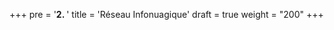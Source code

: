+++
pre = '<b>2. </b>'
title = 'Réseau Infonuagique'
draft = true
weight = "200"
+++
<!-- 
### VPC
+ **Définition simplifiée :** Un VPC (Virtual Private Cloud) est une sous-section privée d'AWS que vous contrôlez et dans laquelle vous pouvez placer des ressources AWS (telles que des instances EC2 et des bases de données). Vous avez un **contrôle total** sur l'accès aux ressources AWS que vous déployez dans votre VPC.
+ **Définition d'AWS :** "Amazon Virtual Private Cloud vous permet de provisionner une section **logiquement isolée** du cloud AWS où vous pouvez lancer des ressources dans un **réseau virtuel** que **vous** définissez. **Vous avez un contrôle total sur votre environnement réseau virtuel**, y compris la sélection de votre propre plage d'adresses IP, la création de **sous-réseaux** et la configuration de **tables de routage** et de **passerelles réseau**."

![VPC-analogie](/420-414/images/2-reseau/2-01.png)

{{% notice style="info" title="Note"%}}
+ Lorsque vous créez un compte AWS, un VPC "par défaut" est créé pour vous.
+  Chaque VPC a une plage d'adresse définie. Chaque sous-réseau ou instance déployée dans le VPC aura une adresse IP incluse dans cette plage.
{{% /notice %}}

<!-- 
(toutes les maisons situées dans la même rue d'un quartier constitueraient un sous-réseau. les maisons représentent les ordinateurs) 


#### Laboratoire



### Passerelle Internet (*Internet Gateway* ou *IGW*)

![IGW](/420-414/images/2-reseau/2-05.png)


+ **Définition simplifiée :** Une combinaison de matériel et de logiciel qui fournit à votre réseau privé une **route** vers le monde extérieur (c'est-à-dire l'Internet) du VPC.
+ **Définition d'AWS :** "Une passerelle Internet est un composant VPC **redondant** et **hautement disponible**, mis à l'echelle horizontalement, qui permet la **communication entre les instances de votre VPC et Internet**. Elle n'impose donc aucun risque de disponibilité ni aucune contrainte de bande passante à votre trafic réseau.

{{% notice style="info" title="Note"%}}
+ Votre VPC **par défaut** a déjà une passerelle internet **attachée**.
+ **On ne peut attacher qu'un IGW par VPC**.
{{% /notice %}}

![IGW](/420-414/images/2-reseau/2-06.png)


### Table de routage (*Routing Table*)
![Table de routage](/420-414/images/2-reseau/2-07.png)

+ **Définition d'AWS :** "Une table de routage contient un **ensemble de règles**, appelées **routes**, qui sont utilisées pour **déterminer où le trafic du réseau est dirigé**."

{{% notice style="info" title="Note"%}}
+ Pensez une table de routage comme un **GPS** : Elle redirige la "data" vers la destination. 
+ Votre VPC **par défaut** a déjà une table de routage **principale**.
{{% /notice %}}

![Table de routage exemple](/420-414/images/2-reseau/2-08.png)

#### Sous-réseaux
+ **Définition simplifiée :** un *subnet* (abréviation de *subnetwork*) est une sous-section d'un réseau.
+ **Définition AWS :** Lorsque vous créez un VPC, il s'étend sur toutes les zones de disponibilité d'une région. Après avoir créé un VPC, **vous pouvez ajouter un ou plusieurs sous-réseaux dans chaque zone de disponibilité** disponible dans cette région. Chaque sous-réseau doit résider entièrement dans une zone de disponibilité et ne peut pas s'étendre à d'autres zones".

+ Nos services sont déployés (VMs, Bases de données etc...) **à l'intérieur de *subnets*** :

![Services dans un sous-réseau](/420-414/images/2-reseau/2-03.png)


{{% notice style="info" title="Note"%}}
+ Votre VPC **par défaut** a déjà un *subnet* par zone de disponibilité crées par défaut.
{{% /notice %}}

![Communication](/420-414/images/2-reseau/2-11.png)


#### Privé (*Private Subnet*) vs publique (*Public Subnet*)
![Subnet privé vs publique](/420-414/images/2-reseau/2-12.png)

### Sécurité réseau

+ **Liste de contrôle d'accès (*Network ACLs* ou *NACL*) :** Un pare-feu/une couche de sécurité qui contrôle le trafic entrant (*inbound*) et sortant (*outbound*) pour un ou plusieurs *subnet* (**au niveau du *subnet***).

+ **Groupe de sécurité (*Security Group* ou *SG*) :** Un pare-feu/une couche de sécurité **au niveau d'une/d'un serveur**

+ **Exemple :** Si un *NACL* et un *SG* sont configurés pour autoriser le trafic web (HTTP), les requêtes HTTP seront autorisées dans le *subnet* et ensuite dans l'instance EC2. S'ils sont configurés pour refuser le trafic FTP, toute requête FTP sera bloquée.

![NACLs et SG](/420-414/images/2-reseau/2-09.png)
<!-- THINK ABOUT A BOUNCER

![NACLs et SG exemple](/420-414/images/2-reseau/2-10.png)

![exemple](/420-414/images/2-reseau/2-13.png) -->
